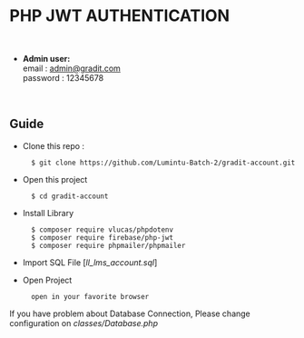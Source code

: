 # PHP JWT AUTHENTICATION

<br>

- <b>Admin user:</b> <br>
  email : admin@gradit.com <br>
  password : 12345678

<br>

## Guide

- Clone this repo :

  ```
    $ git clone https://github.com/Lumintu-Batch-2/gradit-account.git
  ```

- Open this project

  ```
    $ cd gradit-account 
  ```

- Install Library 

  ```
    $ composer require vlucas/phpdotenv
    $ composer require firebase/php-jwt
    $ composer require phpmailer/phpmailer
  ```

- Import SQL File [_ll_lms_account.sql_]

- Open Project

  ```
    open in your favorite browser 
  ```


If you have problem about Database Connection, Please change configuration on _classes/Database.php_
